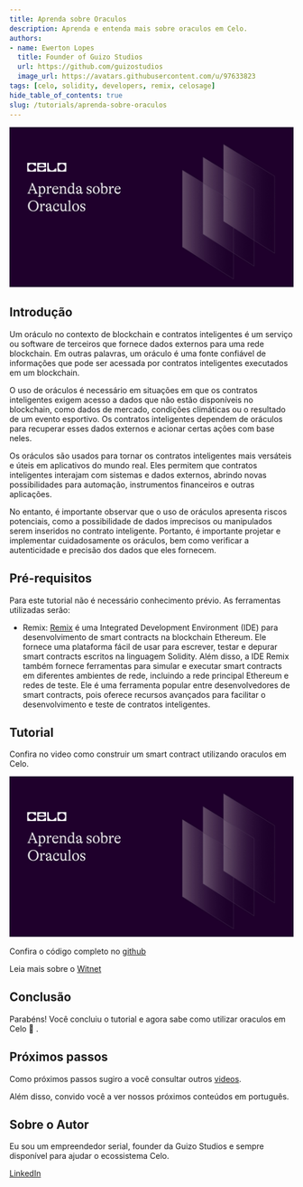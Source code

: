 ```yaml
---
title: Aprenda sobre Oraculos
description: Aprenda e entenda mais sobre oraculos em Celo. 
authors:
- name: Ewerton Lopes
  title: Founder of Guizo Studios
  url: https://github.com/guizostudios
  image_url: https://avatars.githubusercontent.com/u/97633823
tags: [celo, solidity, developers, remix, celosage]
hide_table_of_contents: true
slug: /tutorials/aprenda-sobre-oraculos
---
```



![header](../../src/data-tutorials/showcase/intermediate/aprenda_sobre_oraculos.png)

## Introdução

Um oráculo no contexto de blockchain e contratos inteligentes é um serviço ou software de terceiros que fornece dados externos para uma rede blockchain. Em outras palavras, um oráculo é uma fonte confiável de informações que pode ser acessada por contratos inteligentes executados em um blockchain.

O uso de oráculos é necessário em situações em que os contratos inteligentes exigem acesso a dados que não estão disponíveis no blockchain, como dados de mercado, condições climáticas ou o resultado de um evento esportivo. Os contratos inteligentes dependem de oráculos para recuperar esses dados externos e acionar certas ações com base neles.

Os oráculos são usados para tornar os contratos inteligentes mais versáteis e úteis em aplicativos do mundo real. Eles permitem que contratos inteligentes interajam com sistemas e dados externos, abrindo novas possibilidades para automação, instrumentos financeiros e outras aplicações.

No entanto, é importante observar que o uso de oráculos apresenta riscos potenciais, como a possibilidade de dados imprecisos ou manipulados serem inseridos no contrato inteligente. Portanto, é importante projetar e implementar cuidadosamente os oráculos, bem como verificar a autenticidade e precisão dos dados que eles fornecem.

## Pré-requisitos

Para este tutorial não é necessário conhecimento prévio. As ferramentas utilizadas serão:

- Remix: [Remix](https://remix.ethereum.org/) é uma Integrated Development Environment (IDE) para desenvolvimento de smart contracts na blockchain Ethereum. Ele fornece uma plataforma fácil de usar para escrever, testar e depurar smart contracts escritos na linguagem Solidity. Além disso, a IDE Remix também fornece ferramentas para simular e executar smart contracts em diferentes ambientes de rede, incluindo a rede principal Ethereum e redes de teste. Ele é uma ferramenta popular entre desenvolvedores de smart contracts, pois oferece recursos avançados para facilitar o desenvolvimento e teste de contratos inteligentes.

## Tutorial

Confira no video como construir um smart contract utilizando oraculos em Celo.

[![Aprenda sobre oraculos](../../src/data-tutorials/showcase/intermediate/aprenda_sobre_oraculos.png)](https://youtu.be/1YQqLxm1SqE)

Confira o código completo no [github](https://github.com/guizostudios/oracle) 

Leia mais sobre o [Witnet](https://docs.witnet.io/smart-contracts/witnet-data-feeds/addresses/celo) 

## Conclusão

Parabéns! Você concluiu o tutorial e agora sabe como utilizar oraculos em Celo 🎉 .

## Próximos passos

Como próximos passos sugiro a você consultar outros [videos](https://docs.celo.org/tutorials?tags=video).

Além disso, convido você a ver nossos próximos conteúdos em português.

## Sobre o Autor

Eu sou um empreendedor serial, founder da Guizo Studios e sempre disponível para ajudar o ecossistema Celo.

[LinkedIn](https://www.linkedin.com/in/ewertonlopes/)